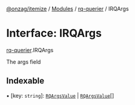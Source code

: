 [@onzag/itemize](../README.md) / [Modules](../modules.md) / [rq-querier](../modules/rq_querier.md) / IRQArgs

# Interface: IRQArgs

[rq-querier](../modules/rq_querier.md).IRQArgs

The args field

## Indexable

▪ [key: `string`]: [`RQArgsValue`](../modules/rq_querier.md#rqargsvalue) \| [`RQArgsValue`](../modules/rq_querier.md#rqargsvalue)[]
